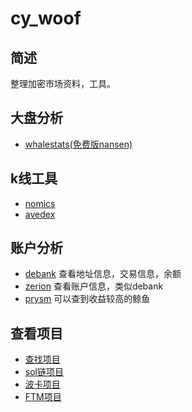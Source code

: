 # cy_woof

## 简述

整理加密市场资料，工具。

## 大盘分析

- [whalestats(免费版nansen)](https://www.whalestats.com/)


## k线工具

- [nomics](https://nomics.com/exchanges/bitrue/markets/WOOF_USDT)
- [avedex](https://avedex.cc/)

## 账户分析
- [debank](https://debank.com/)
  查看地址信息，交易信息，余额
- [zerion](https://zerion.io/)
  查看账户信息，类似debank  
- [prysm](https://beta.prysm.xyz/)
  可以查到收益较高的鲸鱼


## 查看项目

- [查找项目](https://vfat.tools/)
- [sol链项目](https://solanaproject.com/#/projects)
- [波卡项目](https://www.polkaproject.com/#/)
- [FTM项目](https://vfat.tools/fantom/)










